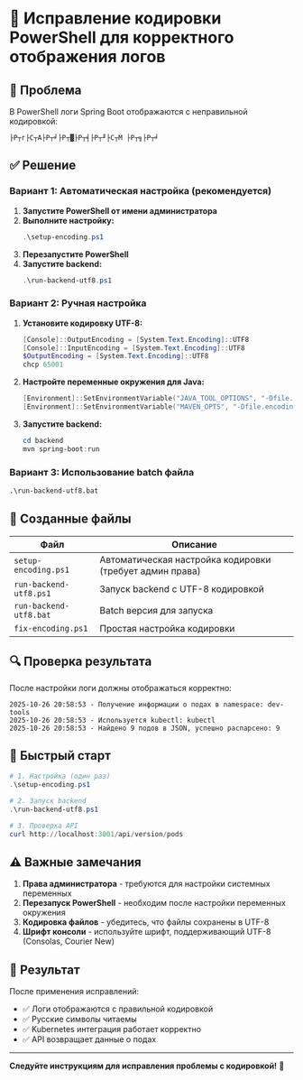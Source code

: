 # 🔧 Исправление кодировки PowerShell для корректного отображения логов

## 🚨 Проблема
В PowerShell логи Spring Boot отображаются с неправильной кодировкой:
```
├Р┬г├С┬А├Р┬╛├Р┬▓├Р┬╡├Р┬╜├С┬М ├Р┬╗├Р┬╛
```

## ✅ Решение

### **Вариант 1: Автоматическая настройка (рекомендуется)**

1. **Запустите PowerShell от имени администратора**
2. **Выполните настройку:**
   ```powershell
   .\setup-encoding.ps1
   ```
3. **Перезапустите PowerShell**
4. **Запустите backend:**
   ```powershell
   .\run-backend-utf8.ps1
   ```

### **Вариант 2: Ручная настройка**

1. **Установите кодировку UTF-8:**
   ```powershell
   [Console]::OutputEncoding = [System.Text.Encoding]::UTF8
   [Console]::InputEncoding = [System.Text.Encoding]::UTF8
   $OutputEncoding = [System.Text.Encoding]::UTF8
   chcp 65001
   ```

2. **Настройте переменные окружения для Java:**
   ```powershell
   [Environment]::SetEnvironmentVariable("JAVA_TOOL_OPTIONS", "-Dfile.encoding=UTF-8", "User")
   [Environment]::SetEnvironmentVariable("MAVEN_OPTS", "-Dfile.encoding=UTF-8 -Dconsole.encoding=UTF-8", "User")
   ```

3. **Запустите backend:**
   ```powershell
   cd backend
   mvn spring-boot:run
   ```

### **Вариант 3: Использование batch файла**

```cmd
.\run-backend-utf8.bat
```

## 📁 Созданные файлы

| Файл | Описание |
|------|----------|
| `setup-encoding.ps1` | Автоматическая настройка кодировки (требует админ права) |
| `run-backend-utf8.ps1` | Запуск backend с UTF-8 кодировкой |
| `run-backend-utf8.bat` | Batch версия для запуска |
| `fix-encoding.ps1` | Простая настройка кодировки |

## 🔍 Проверка результата

После настройки логи должны отображаться корректно:
```
2025-10-26 20:58:53 - Получение информации о подах в namespace: dev-tools
2025-10-26 20:58:53 - Используется kubectl: kubectl
2025-10-26 20:58:53 - Найдено 9 подов в JSON, успешно распарсено: 9
```

## 🚀 Быстрый старт

```powershell
# 1. Настройка (один раз)
.\setup-encoding.ps1

# 2. Запуск backend
.\run-backend-utf8.ps1

# 3. Проверка API
curl http://localhost:3001/api/version/pods
```

## ⚠️ Важные замечания

1. **Права администратора** - требуются для настройки системных переменных
2. **Перезапуск PowerShell** - необходим после настройки переменных окружения
3. **Кодировка файлов** - убедитесь, что файлы сохранены в UTF-8
4. **Шрифт консоли** - используйте шрифт, поддерживающий UTF-8 (Consolas, Courier New)

## 🎯 Результат

После применения исправлений:
- ✅ Логи отображаются с правильной кодировкой
- ✅ Русские символы читаемы
- ✅ Kubernetes интеграция работает корректно
- ✅ API возвращает данные о подах

---

**Следуйте инструкциям для исправления проблемы с кодировкой!** 🎉
